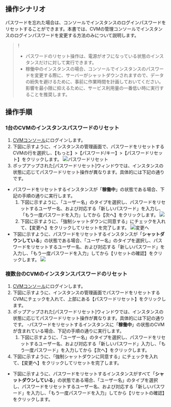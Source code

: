 ## 操作シナリオ

パスワードを忘れた場合は、コンソールでインスタンスのログインパスワードをリセットすることができます。本書では、CVMの管理コンソールでインスタンスのログインパスワードを変更する方法のみについて説明します。
>! 
> - パスワードのリセット操作は、電源がオフになっている状態のインスタンスだけに対して実行できます。
> - 稼働中のインスタンスの場合、コンソールでインスタンスのパスワードを変更する際に、サーバーがシャットダウンされますので、データの紛失を避けるために、事前に作業時間を計画しておいてください。影響を最小限に抑えるために、サービス利用量の一番低い時に実行することを推奨します。

## 操作手順

### 1台のCVMのインスタンスパスワードのリセット

1. [CVMコンソール](https://console.cloud.tencent.com/cvm/index)にログインします。
2. 下図に示すように、インスタンスの管理画面で、パスワードをリセットするCVMの行を選択し、【もっと】>【パスワード/キー】>【パスワードリセット】をクリックします。
![パスワードリセット](https://main.qcloudimg.com/raw/67224eccfe23375926be0db63195a36c.png)
3. ポップアップされた[パスワードリセット]ウィンドウでは、インスタンスの状態に応じてパスワードリセット操作が異なります。具体的には下記の通りです。
 - パスワードをリセットするインスタンスが「**稼働中**」の状態である場合、下記の手順の通りに実行します。
    1.  下図に示すように、「ユーザー名」のタイプを選択し、パスワードをリセットするユーザー名、および対応する「新しいパスワード」を入力し、「もう一度パスワードを入力」してから【次へ】をクリックします。
![](https://main.qcloudimg.com/raw/d6bd97bc1075a3508bd32f184a22b7d1.png)
    3. 下図に示すように、「強制シャットダウンに同意する」にチェックを入れて、【変更へ】をクリックしてリセットを完了します。 
    ![変更へ](https://main.qcloudimg.com/raw/80f4d11462c3e7ee22628ca0df5956a0.png)
 - 下図に示すように、パスワードをリセットするインスタンスが「**シャットダウンしている**」の状態である場合、「ユーザー名」のタイプを選択し、パスワードをリセットするユーザー名、および対応する「新しいパスワード」を入力し、「もう一度パスワードを入力」してから【リセットの確認】をクリックします。
![](https://main.qcloudimg.com/raw/d6bd97bc1075a3508bd32f184a22b7d1.png)

### 複数台のCVMのインスタンスパスワードのリセット

1. [CVMコンソール](https://console.cloud.tencent.com/cvm/index)にログインします。
2. 下図に示すように、インスタンスの管理画面でパスワードをリセットするCVMにチェックを入れて、上部にある【パスワードリセット】をクリックします。
3. ポップアップされた[パスワードリセット]ウィンドウでは、インスタンスの状態に応じてパスワードリセット操作が異なります。具体的には下記の通りです。
 -パスワードをリセットするインスタンスに「**稼働中**」の状態のCVMが含まれている場合、下記の手順の通りに実行します。
    1. 下図に示すように、「ユーザー名」のタイプを選択し、パスワードをリセットするユーザー名、および対応する「新しいパスワード」入力し、「もう一度パスワード」を入力してから【次へ】をクリックします。
2. 下図に示すように、「強制シャットダウンに同意する」にチェックを入れて、【変更へ】をクリックしてリセットを完了します。 
 - 下図に示すように、パスワードをリセットするインスタンスがすべて「**シャットダウンしている**」の状態である場合、「ユーザー名」のタイプを選択し、パスワードをリセットするユーザー名、および対応する「新しいパスワード」を入力し、「もう一度パスワードを入力」してから【リセットの確認】をクリックします。

